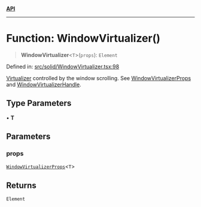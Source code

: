[**API**](../../API.md)

***

# Function: WindowVirtualizer()

> **WindowVirtualizer**\<`T`\>(`props`): `Element`

Defined in: [src/solid/WindowVirtualizer.tsx:98](https://github.com/inokawa/virtua/blob/41a33aaa191d1b7d2f2edf9ebdf280019e03fb14/src/solid/WindowVirtualizer.tsx#L98)

[Virtualizer](Virtualizer.md) controlled by the window scrolling. See [WindowVirtualizerProps](../interfaces/WindowVirtualizerProps.md) and [WindowVirtualizerHandle](../interfaces/WindowVirtualizerHandle.md).

## Type Parameters

• **T**

## Parameters

### props

[`WindowVirtualizerProps`](../interfaces/WindowVirtualizerProps.md)\<`T`\>

## Returns

`Element`

